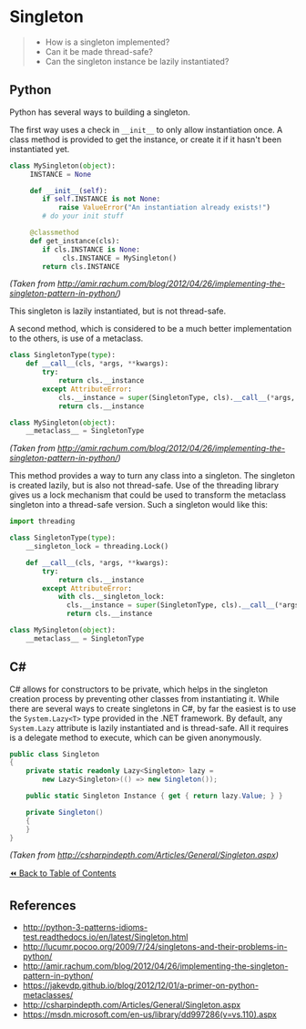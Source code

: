 # Singleton
>- How is a singleton implemented?
>- Can it be made thread-safe?
>- Can the singleton instance be lazily instantiated?

## Python
Python has several ways to building a singleton.

The first way uses a check in `__init__` to only allow instantiation once. A class method is provided to get the instance, or create it if it hasn't been instantiated yet.
```python
class MySingleton(object):
     INSTANCE = None

     def __init__(self):
        if self.INSTANCE is not None:
            raise ValueError("An instantiation already exists!")
        # do your init stuff

     @classmethod
     def get_instance(cls):
        if cls.INSTANCE is None:
             cls.INSTANCE = MySingleton()
        return cls.INSTANCE
```
*(Taken from http://amir.rachum.com/blog/2012/04/26/implementing-the-singleton-pattern-in-python/)*

This singleton is lazily instantiated, but is not thread-safe.

A second method, which is considered to be a much better implementation to the others, is use of a metaclass.

```python
class SingletonType(type):
    def __call__(cls, *args, **kwargs):
        try:
            return cls.__instance
        except AttributeError:
            cls.__instance = super(SingletonType, cls).__call__(*args, **kwargs)
            return cls.__instance

class MySingleton(object):
    __metaclass__ = SingletonType
```
*(Taken from http://amir.rachum.com/blog/2012/04/26/implementing-the-singleton-pattern-in-python/)*

This method provides a way to turn any class into a singleton.  The singleton is created lazily, but is also not thread-safe. Use of the threading library gives us a lock mechanism that could be used to transform the metaclass singleton into a thread-safe version. Such a singleton would like this:

```python
import threading

class SingletonType(type):
    __singleton_lock = threading.Lock()

    def __call__(cls, *args, **kwargs):
        try:
            return cls.__instance
        except AttributeError:
            with cls.__singleton_lock:
              cls.__instance = super(SingletonType, cls).__call__(*args, **kwargs)
              return cls.__instance

class MySingleton(object):
    __metaclass__ = SingletonType
```

## C#
C# allows for constructors to be private, which helps in the singleton creation process by preventing other classes from instantiating it. While there are several ways to create singletons in C#, by far the easiest is to use the `System.Lazy<T>` type provided in the .NET framework. By default, any `System.Lazy` attribute is lazily instantiated and is thread-safe. All it requires is a delegate method to execute, which can be given anonymously.

```csharp
public class Singleton
{
    private static readonly Lazy<Singleton> lazy =
        new Lazy<Singleton>(() => new Singleton());

    public static Singleton Instance { get { return lazy.Value; } }

    private Singleton()
    {
    }
}
```
*(Taken from http://csharpindepth.com/Articles/General/Singleton.aspx)*

[:rewind: Back to Table of Contents](../README.md) <!-- BackToC -->

## References
- http://python-3-patterns-idioms-test.readthedocs.io/en/latest/Singleton.html
- http://lucumr.pocoo.org/2009/7/24/singletons-and-their-problems-in-python/
- http://amir.rachum.com/blog/2012/04/26/implementing-the-singleton-pattern-in-python/
- https://jakevdp.github.io/blog/2012/12/01/a-primer-on-python-metaclasses/
- http://csharpindepth.com/Articles/General/Singleton.aspx
- https://msdn.microsoft.com/en-us/library/dd997286(v=vs.110).aspx
